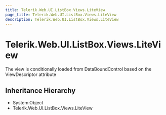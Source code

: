 ```yaml
---
title: Telerik.Web.UI.ListBox.Views.LiteView
page_title: Telerik.Web.UI.ListBox.Views.LiteView
description: Telerik.Web.UI.ListBox.Views.LiteView
---
```


# Telerik.Web.UI.ListBox.Views.LiteView

The view is conditionally loaded from DataBoundControl based on the ViewDescriptor attribute

## Inheritance Hierarchy

* System.Object
* Telerik.Web.UI.ListBox.Views.LiteView

